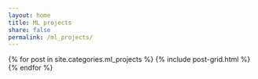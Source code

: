 ```yaml
---
layout: home
title: ML projects
share: false
permalink: /ml_projects/
---
```


<div class="tiles">                                                             
{% for post in site.categories.ml_projects %}
  {% include post-grid.html %}                                                  
{% endfor %}                                                                    
</div>
